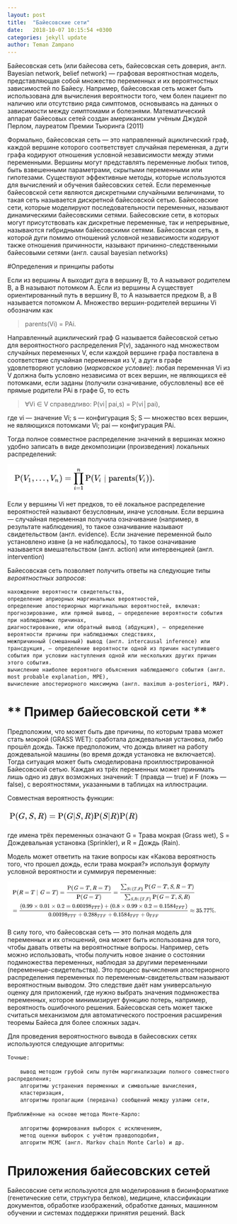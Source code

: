 ```yaml
---
layout: post
title:  "Байесовские сети"
date:   2018-10-07 10:15:54 +0300
categories: jekyll update
author: Teman Zampano
---
```


Байесовская сеть (или байесова сеть, байесовская сеть доверия, англ. Bayesian network, belief network) — графовая вероятностная модель, представляющая собой множество переменных и их вероятностных зависимостей по Байесу. Например, байесовская сеть может быть использована для вычисления вероятности того, чем болен пациент по наличию или отсутствию ряда симптомов, основываясь на данных о зависимости между симптомами и болезнями. Математический аппарат байесовых сетей создан американским учёным Джудой Перлом, лауреатом Премии Тьюринга (2011)

Формально, байесовская сеть — это направленный ациклический граф, каждой вершине которого соответствует случайная переменная, а дуги графа кодируют отношения условной независимости между этими переменными. Вершины могут представлять переменные любых типов, быть взвешенными параметрами, скрытыми переменными или гипотезами. Существуют эффективные методы, которые используются для вычислений и обучения байесовских сетей. Если переменные байесовской сети являются дискретными случайными величинами, то такая сеть называется дискретной байесовской сетью. Байесовские сети, которые моделируют последовательности переменных, называют динамическими байесовскими сетями. Байесовские сети, в которых могут присутствовать как дискретные переменные, так и непрерывные, называются гибридными байесовскими сетями. Байесовская сеть, в которой дуги помимо отношений условной независимости кодируют также отношения причинности, называют причинно-следственными байесовыми сетями (англ. causal bayesian networks)

#Определения и принципы работы 

Если из вершины A выходит дуга в вершину B, то A называют родителем B, а B называют потомком A. Если из вершины A существует ориентированный путь в вершину B, то A называется предком B, а B называется потомком A. Множество вершин-родителей вершины Vi обозначим как 
>parents(Vi) = PAi.

Направленный ациклический граф G называется байесовской сетью для вероятностного распределения P(v), заданного над множеством случайных переменных V, если каждой вершине графа поставлена в соответствие случайная переменная из V, а дуги в графе удовлетворяют условию (*марковское условие*): любая переменная Vi из V должна быть условно независима от всех вершин, не являющихся её потомками, если заданы (получили означивание, обусловлены) все её прямые родители PAi в графе G, то есть

>∀Vi ∈ V справедливо: P(vi│pai,s) = P(vi│pai),

где vi — значение Vi; s — конфигурация S; S — множество всех вершин, не являющихся потомками Vi; pai — конфигурация PAi.

Тогда полное совместное распределение значений в вершинах можно удобно записать в виде декомпозиции (произведения) локальных распределений: 

![bayesian](/assets/bayesian.png)

Если у вершины Vi нет предков, то её локальное распределение вероятностей называют безусловным, иначе условным. Если вершина — случайная переменная получила означивание (например, в результате наблюдения), то такое означивание называют свидетельством (англ. evidence). Если значение переменной было установлено извне (а не наблюдалось), то такое означивание называется вмешательством (англ. action) или интервенцией (англ. intervention)

Байесовская сеть позволяет получить ответы на следующие типы *вероятностных запросов*:

    нахождение вероятности свидетельства,
    определение априорных маргинальных вероятностей,
    определение апостериорных маргинальных вероятностей, включая:
    прогнозирование, или прямой вывод, — определение вероятности события при наблюдаемых причинах,
    диагностирование, или обратный вывод (абдукция), — определение вероятности причины при наблюдаемых следствиях,
    межпричинный (смешанный) вывод (англ. intercausal inference) или трансдукция, — определение вероятности одной из причин наступившего события при условии наступления одной или нескольких других причин этого события.
    вычисление наиболее вероятного объяснения наблюдаемого события (англ. most probable explanation, MPE),
    вычисление апостериорного максимума (англ. maximum a-posteriori, MAP).



# ** Пример байесовской сети ** 

Предположим, что может быть две причины, по которым трава может стать мокрой (GRASS WET): сработала дождевальная установка, либо прошёл дождь. Также предположим, что дождь влияет на работу дождевальной машины (во время дождя установка не включается). Тогда ситуация может быть смоделирована проиллюстрированной Байесовской сетью. Каждая из трёх переменных может принимать лишь одно из двух возможных значений: T (правда — true) и F (ложь — false), с вероятностями, указанными в таблицах на иллюстрации.

Совместная вероятность функции:

![sovm](/assets/sovmestnaya.png)

где имена трёх переменных означают G = Трава мокрая (Grass wet), S = Дождевальная установка (Sprinkler), и R = Дождь (Rain).

Модель может ответить на такие вопросы как «Какова вероятность того, что прошел дождь, если трава мокрая?» используя формулу условной вероятности и суммируя переменные: 

![summa](/assets/sum.png)


В силу того, что байесовская сеть — это полная модель для переменных и их отношений, она может быть использована для того, чтобы давать ответы на вероятностные вопросы. Например, сеть можно использовать, чтобы получить новое знание о состоянии подмножества переменных, наблюдая за другими переменными (переменные-свидетельства). Это процесс вычисления апостериорного распределения переменных по переменным-свидетельствам называют вероятностным выводом. Это следствие даёт нам универсальную оценку для приложений, где нужно выбрать значения подмножества переменных, которое минимизирует функцию потерь, например, вероятность ошибочного решения. Байесовская сеть может также считаться механизмом для автоматического построения расширения теоремы Байеса для более сложных задач.

Для проведения вероятностного вывода в байесовских сетях используются следующие алгоритмы:

    Точные:

        вывод методом грубой силы путём маргинализации полного совместного распределения;
        алгоритмы устранения переменных и символьные вычисления,
        кластеризация,
        алгоритмы пропагации (передача) сообщений между узлами сети,

    Приближённые на основе метода Монте-Карло:

        алгоритмы формирования выборок с исключением,
        метод оценки выборок с учётом правдоподобия,
        алгоритм МСМС (англ. Markov chain Monte Carlo) и др.


# Приложения байесовских сетей

Байесовские сети используются для моделирования в биоинформатике (генетические сети, структура белков), медицине, классификации документов, обработке изображений, обработке данных, машинном обучении и системах поддержки принятия решений.
<a onclick="window.history.back()">Back</a>
 
